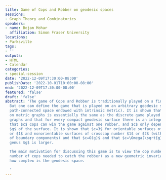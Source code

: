 ```yaml
---
title: Game of Cops and Robber on geodesic spaces
sessions:
- Graph Theory and Combinatorics
speakers:
- name: Bojan Mohar
  affiliation: Simon Fraser University
locations:
- Parksville
tags:
- ''
outputs:
- HTML
- Calendar
categories:
- special-session
date: '2022-12-09T17:30:00-08:00'
publishDate: '2022-10-01T10:00:00-08:00'
end: '2022-12-09T17:30:00-08:00'
featured: 'false'
draft: 'false'
abstract: 'The game of Cops and Robber is traditionally played on a finite graph.
  But one can define the game that is played on an arbitrary geodesic space (a compact,
  path-connected space endowed with intrinsic metric). It is shown that the game played
  on metric graphs is essentially the same as the discrete game played on abstract
  graphs and that for every compact geodesic surface there is an integer $c$ such
  that $c$ cops can win the game against one robber, and $c$ only depends on the genus
  $g$ of the surface. It is shown that $c=3$ for orientable surfaces of genus $0$
  or $1$ and nonorientable surfaces of crosscap number $1$ or $2$ (with any number
  of boundary components) and that $c=O(g)$ and that $c=\Omega(\sqrt{g})$ when the
  genus $g$ is larger.

  The main motivation for discussing this game is to view the cop number (the minimum
  number of cops needed to catch the robber) as a new geometric invariant describing
  how complex is the geodesic space.

  '
---
```

